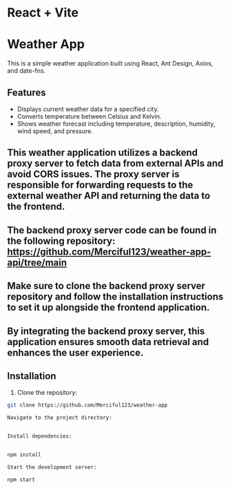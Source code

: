 # React + Vite

# Weather App

This is a simple weather application built using React, Ant Design, Axios, and date-fns.

## Features

- Displays current weather data for a specified city.
- Converts temperature between Celsius and Kelvin.
- Shows weather forecast including temperature, description, humidity, wind speed, and pressure.



## This weather application utilizes a backend proxy server to fetch data from external APIs and avoid CORS issues. The proxy server is responsible for forwarding requests to the external weather API and returning the data to the frontend.


## The backend proxy server code can be found in the following repository:   https://github.com/Merciful123/weather-app-api/tree/main

## Make sure to clone the backend proxy server repository and follow the installation instructions to set it up alongside the frontend application.

## By integrating the backend proxy server, this application ensures smooth data retrieval and enhances the user experience.


## Installation

1. Clone the repository:

```bash
git clone https://github.com/Merciful123/weather-app

Navigate to the project directory:


Install dependencies:


npm install

Start the development server:

npm start

